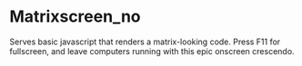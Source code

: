 # Matrixscreen_no

Serves basic javascript that renders a matrix-looking code.
Press F11 for fullscreen, and leave computers running with this epic onscreen crescendo.
